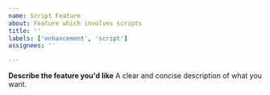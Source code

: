 ```yaml
---
name: Script Feature
about: Feature which involves scripts
title: ''
labels: ['enhancement', 'script']
assignees: ''

---
```


**Describe the feature you'd like**
A clear and concise description of what you want.
